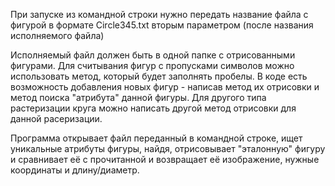 При запуске из командной строки нужно передать название файла с фигурой в формате Circle345.txt вторым параметром (после названия исполняемого файла)

Исполняемый файл должен быть в одной папке с отрисованными фигурами.
Для считывания фигур с пропусками символов можно использовать метод, который будет заполнять пробелы.
В коде есть возможность добавления новых фигур - написав метод их отрисовки и метод поиска "атрибута" данной фигуры.
Для другого типа растеризации круга можно написать другой метод отрисовки для данной расеризации.

Программа открывает файл переданный в командной строке, ищет уникальные атрибуты фигуры, найдя, отрисовывает "эталонную" фигуру и сравнивает её с прочитанной и возвращает её изображение, нужные координаты и длину/диаметр.
